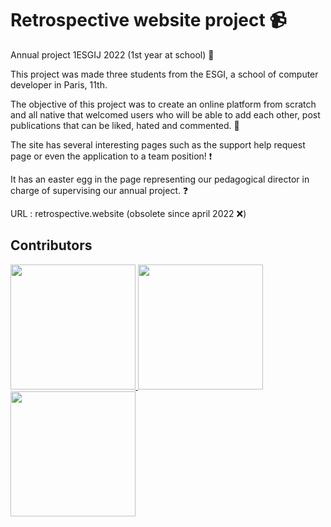# Retrospective website project 📹
Annual project 1ESGIJ 2022 (1st year at school) 🏢

This project was made three students from the ESGI, a school of computer developer in Paris, 11th.

The objective of this project was to create an online platform from scratch and all native that welcomed users who will be able to add each other, 
post publications that can be liked, hated and commented. 🔨

The site has several interesting pages such as the support help request page or even the application to a team position! ❗️

It has an easter egg in the page representing our pedagogical director in charge of supervising our annual project. ❓

URL : retrospective.website (obsolete since april 2022 ❌) 

## Contributors

<a href="https://github.com/Onsraa/Retrospective-website/graphs/contributors" >
  <img src="https://avatars.githubusercontent.com/u/49305133?v=4" / style=style="width=200; height=200; borderRadius=50%">
  <img src="https://avatars.githubusercontent.com/u/78374876?v=4" / style=style="width=200; height=200; borderRadius=50%">
  <img src="https://avatars.githubusercontent.com/u/102239127?v=4" / style=style="width=200; height=200; borderRadius=50%">
</a>

